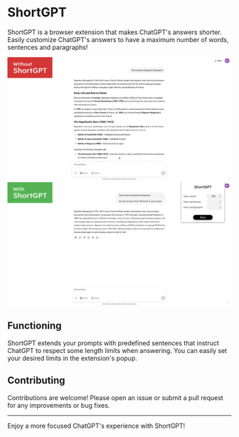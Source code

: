 # ShortGPT
ShortGPT is a browser extension that makes ChatGPT's answers shorter. Easily customize ChatGPT's answers to have a maximum number of words, sentences and paragraphs!

![Without ShortGPT](screenshots/base.png)
![With ShortGPT](screenshots/max-words.png)

## Functioning
ShortGPT extends your prompts with predefined sentences that instruct ChatGPT to respect some length limits when answering. You can easily set your desired limits in the extension's popup.

## Contributing

Contributions are welcome! Please open an issue or submit a pull request for any improvements or bug fixes.

---

Enjoy a more focused ChatGPT's experience with ShortGPT!